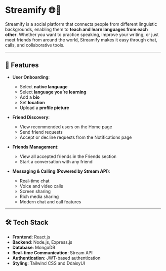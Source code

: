 # Streamify 🌐💬

Streamify is a social platform that connects people from different linguistic backgrounds, enabling them to **teach and learn languages from each other**. Whether you want to practice speaking, improve your writing, or just meet friends from around the world, Streamify makes it easy through chat, calls, and collaborative tools.

---

## 🚀 Features

- **User Onboarding**:

  - Select **native language**
  - Select **language you’re learning**
  - Add a **bio**
  - Set **location**
  - Upload a **profile picture**

- **Friend Discovery**:

  - View recommended users on the Home page
  - Send friend requests
  - Accept or decline requests from the Notifications page

- **Friends Management**:

  - View all accepted friends in the Friends section
  - Start a conversation with any friend

- **Messaging & Calling (Powered by Stream API)**:
  - Real-time chat
  - Voice and video calls
  - Screen sharing
  - Rich media sharing
  - Modern chat and call features

---

## 🛠 Tech Stack

- **Frontend**: React.js
- **Backend**: Node.js, Express.js
- **Database**: MongoDB
- **Real-time Communication**: Stream API
- **Authentication**: JWT-based authentication
- **Styling**: Tailwind CSS and DdaisyUI
